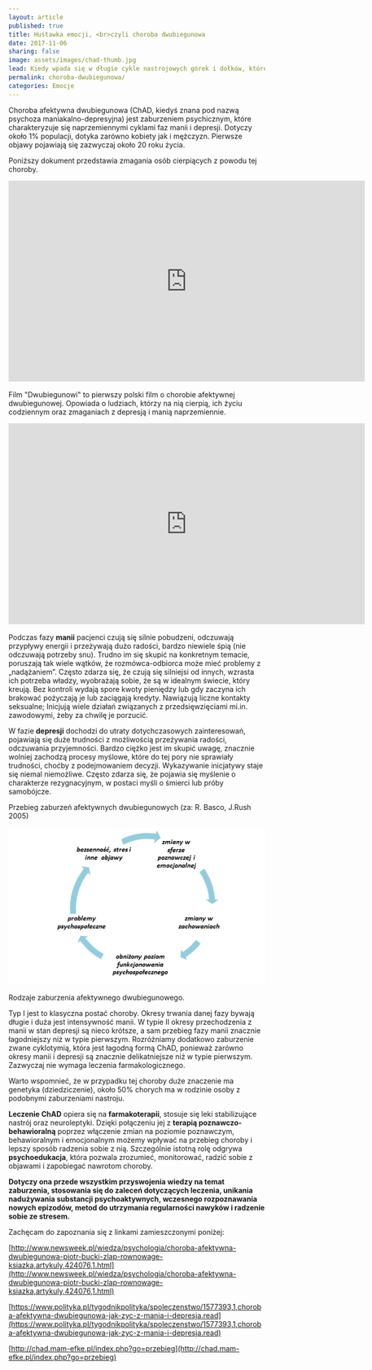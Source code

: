 ```yaml
---
layout: article
published: true
title: Huśtawka emocji, <br>czyli choroba dwubiegunowa
date: 2017-11-06
sharing: false
image: assets/images/chad-thumb.jpg
lead: Kiedy wpada się w długie cykle nastrojowych górek i dołków, które kompletnie paraliżują życie warto zastanowić się czy nie jest to czas na poszukanie pomocy medycznej.
permalink: choroba-dwubiegunowa/
categories: Emocje
---
```


Choroba afektywna dwubiegunowa (ChAD, kiedyś znana pod nazwą psychoza maniakalno-depresyjna) jest zaburzeniem 
psychicznym, które charakteryzuje się naprzemiennymi cyklami faz manii i depresji. Dotyczy około 1% populacji,
dotyka zarówno kobiety jak i mężczyzn. Pierwsze objawy pojawiają się zazwyczaj około 20 roku życia.

Poniższy dokument przedstawia zmagania osób cierpiących z powodu tej choroby. 

<iframe width="700" height="395" src="https://www.youtube-nocookie.com/embed/ljyCNmuhFmY" frameborder="0" allowfullscreen></iframe>

Film "Dwubiegunowi" to pierwszy polski film o chorobie afektywnej dwubiegunowej. Opowiada o ludziach, którzy na nią cierpią, ich życiu codziennym oraz zmaganiach z depresją i manią naprzemiennie.

<iframe width="700" height="395" src="https://www.youtube-nocookie.com/embed/OVreJtC8-lc" frameborder="0" allowfullscreen></iframe>

Podczas fazy **manii** pacjenci czują się silnie pobudzeni, odczuwają przypływy energii i przeżywają dużo radości,
bardzo niewiele śpią (nie odczuwają potrzeby snu). Trudno im się skupić na konkretnym temacie, poruszają tak 
wiele wątków, że rozmówca-odbiorca może mieć problemy z „nadążaniem”. Często zdarza się, że czują się silniejsi
od innych, wzrasta ich potrzeba władzy, wyobrażają sobie, że są w idealnym świecie, który kreują. Bez kontroli
wydają spore kwoty pieniędzy lub gdy zaczyna ich brakować pożyczają je lub zaciągają kredyty. Nawiązują liczne
kontakty seksualne; Inicjują wiele działań związanych z przedsięwzięciami mi.in. zawodowymi, żeby za chwilę je
porzucić. 

W fazie **depresji** dochodzi do utraty dotychczasowych zainteresowań, pojawiają się duże trudności z
możliwością przeżywania radości, odczuwania przyjemności. Bardzo ciężko jest im skupić uwagę, znacznie wolniej
zachodzą procesy myślowe, które do tej pory nie sprawiały trudności, choćby z podejmowaniem decyzji. Wykazywanie
inicjatywy staje się niemal niemożliwe. Często zdarza się, że pojawia się myślenie o charakterze rezygnacyjnym,
w postaci myśli o śmierci lub próby samobójcze. 

Przebieg zaburzeń afektywnych dwubiegunowych (za: R. Basco, J.Rush 2005)

![Przebieg zaburzeń afektywnych dwubiegunowych](/assets/images/chad-przebieg.png)

Rodzaje zaburzenia afektywnego dwubiegunowego. 

Typ I jest to klasyczna postać choroby. Okresy trwania danej fazy bywają długie i duża jest intensywność manii. 
W typie II okresy przechodzenia z manii w stan depresji są nieco krótsze, a sam przebieg fazy manii znacznie 
łagodniejszy niż w typie pierwszym. Rozróżniamy dodatkowo zaburzenie zwane cyklotymią, która jest łagodną formą 
ChAD, ponieważ zarówno okresy manii i depresji są znacznie delikatniejsze niż w typie pierwszym. Zazwyczaj 
nie wymaga leczenia farmakologicznego.

Warto wspomnieć, że w przypadku tej choroby duże znaczenie ma genetyka (dziedziczenie), około 50% chorych ma w 
rodzinie osoby z podobnymi zaburzeniami nastroju. 

**Leczenie ChAD** opiera się na **farmakoterapii**, stosuje się leki stabilizujące nastrój oraz neuroleptyki.
Dzięki połączeniu jej z **terapią poznawczo-behawioralną** poprzez włączenie zmian na poziomie poznawczym, 
behawioralnym i emocjonalnym możemy wpływać na przebieg choroby i lepszy sposób radzenia sobie z nią.
Szczególnie istotną rolę odgrywa **psychoedukacja**, która pozwala zrozumieć, monitorować, radzić sobie z 
objawami i zapobiegać nawrotom choroby.

**Dotyczy ona przede wszystkim przyswojenia wiedzy na temat zaburzenia, stosowania się do zaleceń dotyczących
leczenia, unikania nadużywania substancji psychoaktywnych, wczesnego rozpoznawania nowych epizodów, metod do 
utrzymania regularności nawyków i radzenie sobie ze stresem.**

Zachęcam do zapoznania się z linkami zamieszczonymi poniżej:

[http://www.newsweek.pl/wiedza/psychologia/choroba-afektywna-dwubiegunowa-piotr-bucki-zlap-rownowage-ksiazka,artykuly,424076,1.html](http://www.newsweek.pl/wiedza/psychologia/choroba-afektywna-dwubiegunowa-piotr-bucki-zlap-rownowage-ksiazka,artykuly,424076,1.html)

[https://www.polityka.pl/tygodnikpolityka/spoleczenstwo/1577393,1,choroba-afektywna-dwubiegunowa-jak-zyc-z-mania-i-depresja.read](https://www.polityka.pl/tygodnikpolityka/spoleczenstwo/1577393,1,choroba-afektywna-dwubiegunowa-jak-zyc-z-mania-i-depresja.read)

[http://chad.mam-efke.pl/index.php?go=przebieg](http://chad.mam-efke.pl/index.php?go=przebieg)
